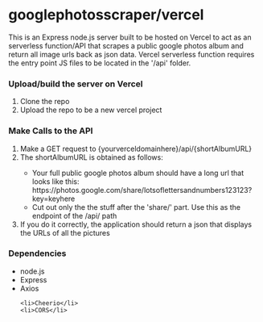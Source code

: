 # googlephotosscraper/vercel

This is an Express node.js server built to be hosted on Vercel to act as an serverless function/API that scrapes a public google photos album and return all image urls back as json data. Vercel serverless function requires the entry point JS files to be located in the '/api' folder.

<h3>Upload/build the server on Vercel</h3>
<ol>
<li>Clone the repo</li>
<li>Upload the repo to be a new vercel project</li>

</ol>
<h3>Make Calls to the API</h3>
<ol>
  <li>Make a GET request to {yourverceldomainhere}/api/{shortAlbumURL}</li>
  <li>The shortAlbumURL is obtained as follows:</li>
  <ul>
    <li>Your full public google photos album should have a long url that looks like this: https://photos.google.com/share/lotsoflettersandnumbers123123?key=keyhere
</li>
<li>Cut out only the the stuff after the 'share/' part. Use this as the endpoint of the /api/ path </li>
  </ul>
  <li>If you do it correctly, the application should return a json that displays the URLs of all the pictures</li>
</ol>

<h3>Dependencies</h3>
<ul>
<li>node.js</li>
      <li>Express</li>
      <li>Axios</li>
    
    <li>Cheerio</li>
    <li>CORS</li>

  </ul>
